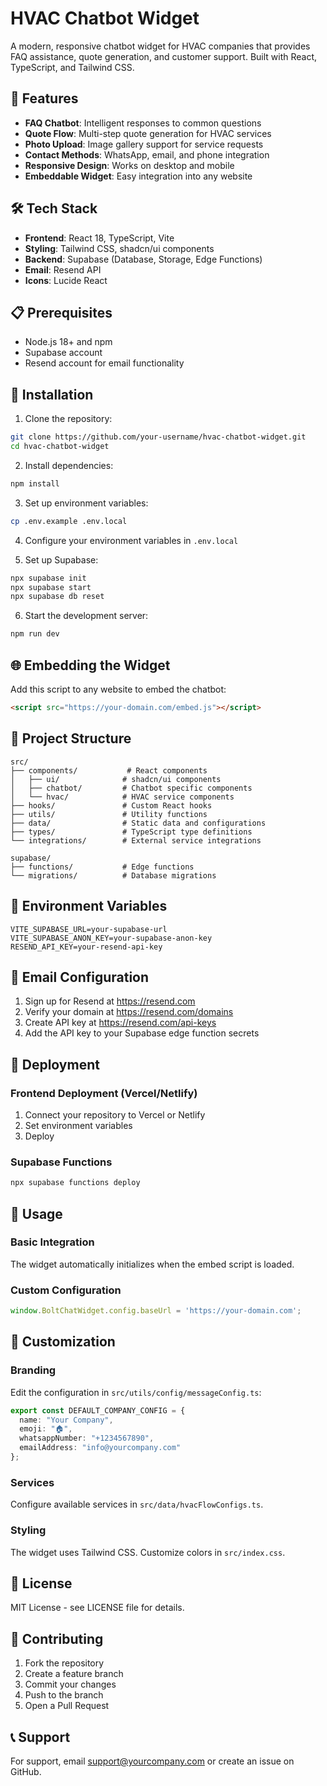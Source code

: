 
# HVAC Chatbot Widget

A modern, responsive chatbot widget for HVAC companies that provides FAQ assistance, quote generation, and customer support. Built with React, TypeScript, and Tailwind CSS.

## 🚀 Features

- **FAQ Chatbot**: Intelligent responses to common questions
- **Quote Flow**: Multi-step quote generation for HVAC services
- **Photo Upload**: Image gallery support for service requests
- **Contact Methods**: WhatsApp, email, and phone integration
- **Responsive Design**: Works on desktop and mobile
- **Embeddable Widget**: Easy integration into any website

## 🛠️ Tech Stack

- **Frontend**: React 18, TypeScript, Vite
- **Styling**: Tailwind CSS, shadcn/ui components
- **Backend**: Supabase (Database, Storage, Edge Functions)
- **Email**: Resend API
- **Icons**: Lucide React

## 📋 Prerequisites

- Node.js 18+ and npm
- Supabase account
- Resend account for email functionality

## 🔧 Installation

1. Clone the repository:
```bash
git clone https://github.com/your-username/hvac-chatbot-widget.git
cd hvac-chatbot-widget
```

2. Install dependencies:
```bash
npm install
```

3. Set up environment variables:
```bash
cp .env.example .env.local
```

4. Configure your environment variables in `.env.local`

5. Set up Supabase:
```bash
npx supabase init
npx supabase start
npx supabase db reset
```

6. Start the development server:
```bash
npm run dev
```

## 🌐 Embedding the Widget

Add this script to any website to embed the chatbot:

```html
<script src="https://your-domain.com/embed.js"></script>
```

## 📁 Project Structure

```
src/
├── components/           # React components
│   ├── ui/              # shadcn/ui components
│   ├── chatbot/         # Chatbot specific components
│   └── hvac/            # HVAC service components
├── hooks/               # Custom React hooks
├── utils/               # Utility functions
├── data/                # Static data and configurations
├── types/               # TypeScript type definitions
└── integrations/        # External service integrations

supabase/
├── functions/           # Edge functions
└── migrations/          # Database migrations
```

## 🔐 Environment Variables

```env
VITE_SUPABASE_URL=your-supabase-url
VITE_SUPABASE_ANON_KEY=your-supabase-anon-key
RESEND_API_KEY=your-resend-api-key
```

## 📧 Email Configuration

1. Sign up for Resend at https://resend.com
2. Verify your domain at https://resend.com/domains
3. Create API key at https://resend.com/api-keys
4. Add the API key to your Supabase edge function secrets

## 🚀 Deployment

### Frontend Deployment (Vercel/Netlify)
1. Connect your repository to Vercel or Netlify
2. Set environment variables
3. Deploy

### Supabase Functions
```bash
npx supabase functions deploy
```

## 📱 Usage

### Basic Integration
The widget automatically initializes when the embed script is loaded.

### Custom Configuration
```javascript
window.BoltChatWidget.config.baseUrl = 'https://your-domain.com';
```

## 🎨 Customization

### Branding
Edit the configuration in `src/utils/config/messageConfig.ts`:

```typescript
export const DEFAULT_COMPANY_CONFIG = {
  name: "Your Company",
  emoji: "🏠",
  whatsappNumber: "+1234567890",
  emailAddress: "info@yourcompany.com"
};
```

### Services
Configure available services in `src/data/hvacFlowConfigs.ts`.

### Styling
The widget uses Tailwind CSS. Customize colors in `src/index.css`.

## 📄 License

MIT License - see LICENSE file for details.

## 🤝 Contributing

1. Fork the repository
2. Create a feature branch
3. Commit your changes
4. Push to the branch
5. Open a Pull Request

## 📞 Support

For support, email support@yourcompany.com or create an issue on GitHub.

